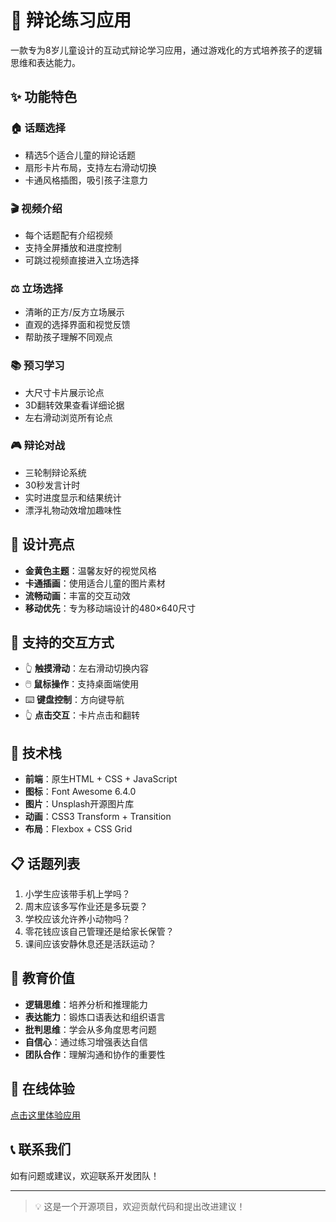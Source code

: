 # 🎯 辩论练习应用

一款专为8岁儿童设计的互动式辩论学习应用，通过游戏化的方式培养孩子的逻辑思维和表达能力。

## ✨ 功能特色

### 🏠 话题选择
- 精选5个适合儿童的辩论话题
- 扇形卡片布局，支持左右滑动切换
- 卡通风格插图，吸引孩子注意力

### 🎬 视频介绍
- 每个话题配有介绍视频
- 支持全屏播放和进度控制
- 可跳过视频直接进入立场选择

### ⚖️ 立场选择
- 清晰的正方/反方立场展示
- 直观的选择界面和视觉反馈
- 帮助孩子理解不同观点

### 📚 预习学习
- 大尺寸卡片展示论点
- 3D翻转效果查看详细论据
- 左右滑动浏览所有论点

### 🎮 辩论对战
- 三轮制辩论系统
- 30秒发言计时
- 实时进度显示和结果统计
- 漂浮礼物动效增加趣味性

## 🎨 设计亮点

- **金黄色主题**：温馨友好的视觉风格
- **卡通插画**：使用适合儿童的图片素材
- **流畅动画**：丰富的交互动效
- **移动优先**：专为移动端设计的480×640尺寸

## 📱 支持的交互方式

- 👆 **触摸滑动**：左右滑动切换内容
- 🖱️ **鼠标操作**：支持桌面端使用
- ⌨️ **键盘控制**：方向键导航
- 👆 **点击交互**：卡片点击和翻转

## 🚀 技术栈

- **前端**：原生HTML + CSS + JavaScript
- **图标**：Font Awesome 6.4.0
- **图片**：Unsplash开源图片库
- **动画**：CSS3 Transform + Transition
- **布局**：Flexbox + CSS Grid

## 📋 话题列表

1. 小学生应该带手机上学吗？
2. 周末应该多写作业还是多玩耍？
3. 学校应该允许养小动物吗？
4. 零花钱应该自己管理还是给家长保管？
5. 课间应该安静休息还是活跃运动？

## 🎯 教育价值

- **逻辑思维**：培养分析和推理能力
- **表达能力**：锻炼口语表达和组织语言
- **批判思维**：学会从多角度思考问题
- **自信心**：通过练习增强表达自信
- **团队合作**：理解沟通和协作的重要性

## 🔗 在线体验

[点击这里体验应用](https://your-username.github.io/debate-practice-app)

## 📞 联系我们

如有问题或建议，欢迎联系开发团队！

---

> 💡 这是一个开源项目，欢迎贡献代码和提出改进建议！ 